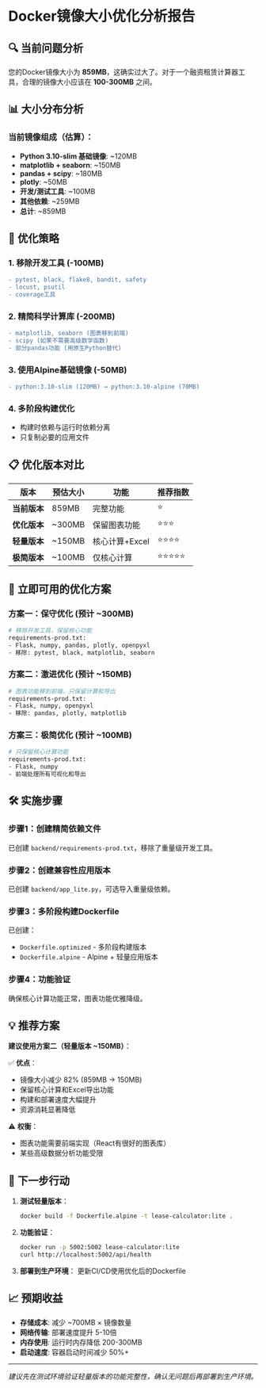 # Docker镜像大小优化分析报告

## 🔍 当前问题分析

您的Docker镜像大小为 **859MB**，这确实过大了。对于一个融资租赁计算器工具，合理的镜像大小应该在 **100-300MB** 之间。

## 📊 大小分布分析

### 当前镜像组成（估算）：
- **Python 3.10-slim 基础镜像**: ~120MB
- **matplotlib + seaborn**: ~150MB
- **pandas + scipy**: ~180MB  
- **plotly**: ~50MB
- **开发/测试工具**: ~100MB
- **其他依赖**: ~259MB
- **总计**: ~859MB

## 🎯 优化策略

### 1. 移除开发工具 (-100MB)
```diff
- pytest, black, flake8, bandit, safety
- locust, psutil
- coverage工具
```

### 2. 精简科学计算库 (-200MB)
```diff
- matplotlib, seaborn (图表移到前端)
- scipy (如果不需要高级数学函数)
- 部分pandas功能 (用原生Python替代)
```

### 3. 使用Alpine基础镜像 (-50MB)
```diff
- python:3.10-slim (120MB) → python:3.10-alpine (70MB)
```

### 4. 多阶段构建优化
- 构建时依赖与运行时依赖分离
- 只复制必要的应用文件

## 📋 优化版本对比

| 版本 | 预估大小 | 功能 | 推荐指数 |
|------|----------|------|----------|
| **当前版本** | 859MB | 完整功能 | ⭐ |
| **优化版本** | ~300MB | 保留图表功能 | ⭐⭐⭐ |
| **轻量版本** | ~150MB | 核心计算+Excel | ⭐⭐⭐⭐ |
| **极简版本** | ~100MB | 仅核心计算 | ⭐⭐⭐⭐⭐ |

## 🚀 立即可用的优化方案

### 方案一：保守优化 (预计 ~300MB)
```dockerfile
# 移除开发工具，保留核心功能
requirements-prod.txt:
- Flask, numpy, pandas, plotly, openpyxl
- 移除: pytest, black, matplotlib, seaborn
```

### 方案二：激进优化 (预计 ~150MB)  
```dockerfile
# 图表功能移到前端，只保留计算和导出
requirements-prod.txt:
- Flask, numpy, openpyxl
- 移除: pandas, plotly, matplotlib
```

### 方案三：极简优化 (预计 ~100MB)
```dockerfile
# 只保留核心计算功能
requirements-prod.txt:
- Flask, numpy
- 前端处理所有可视化和导出
```

## 🛠️ 实施步骤

### 步骤1：创建精简依赖文件
已创建 `backend/requirements-prod.txt`，移除了重量级开发工具。

### 步骤2：创建兼容性应用版本
已创建 `backend/app_lite.py`，可选导入重量级依赖。

### 步骤3：多阶段构建Dockerfile
已创建：
- `Dockerfile.optimized` - 多阶段构建版本
- `Dockerfile.alpine` - Alpine + 轻量应用版本

### 步骤4：功能验证
确保核心计算功能正常，图表功能优雅降级。

## 💡 推荐方案

**建议使用方案二（轻量版本 ~150MB）**：

✅ **优点**：
- 镜像大小减少 82% (859MB → 150MB)
- 保留核心计算和Excel导出功能
- 构建和部署速度大幅提升
- 资源消耗显著降低

⚠️ **权衡**：
- 图表功能需要前端实现（React有很好的图表库）
- 某些高级数据分析功能受限

## 🎯 下一步行动

1. **测试轻量版本**：
   ```bash
   docker build -f Dockerfile.alpine -t lease-calculator:lite .
   ```

2. **功能验证**：
   ```bash
   docker run -p 5002:5002 lease-calculator:lite
   curl http://localhost:5002/api/health
   ```

3. **部署到生产环境**：
   更新CI/CD使用优化后的Dockerfile

## 📈 预期收益

- **存储成本**: 减少 ~700MB × 镜像数量
- **网络传输**: 部署速度提升 5-10倍  
- **内存使用**: 运行时内存降低 200-300MB
- **启动速度**: 容器启动时间减少 50%+

---

*建议先在测试环境验证轻量版本的功能完整性，确认无问题后再部署到生产环境。*

